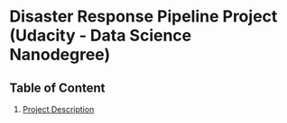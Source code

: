 # Disaster Response Pipeline Project (Udacity - Data Science Nanodegree)

## Table of Content
1. [Project Description](#description)


